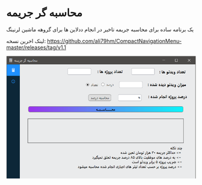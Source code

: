 # محاسبه گر جریمه
 یک برنامه ساده برای محاسبه جریمه تاخیر در انجام ددلاین ها برای گروهه ماشین لرنینگ 

لینک اخرین نسخه:
https://github.com/ali79hm/CompactNavigationMenu-master/releases/tag/v1.1

![Screengrab](Screengrab.png)

